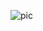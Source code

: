 ![pic](http://i.piccy.info/i9/cdb7fd6b252cef4fc4a19d807fd57a29/1552639087/14334/1307368/1_SRL22ADht1NU4LXUeU4YVg.png) 
